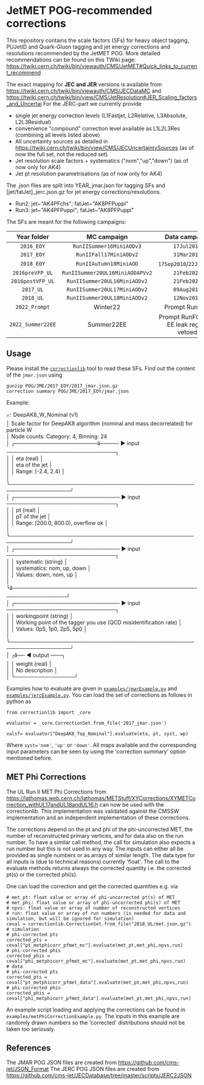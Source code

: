 # JetMET POG-recommended corrections

This repository contains the scale factors (SFs) for heavy object tagging, PUJetID and Quark-Gluon tagging and jet energy corrections and resolutions recommended by the JetMET POG.
More detailed recommendations can be found on this TWiki page: https://twiki.cern.ch/twiki/bin/viewauth/CMS/JetMET#Quick_links_to_current_recommend

The exact mapping for **JEC and JER** versions is available from https://twiki.cern.ch/twiki/bin/viewauth/CMS/JECDataMC and https://twiki.cern.ch/twiki/bin/view/CMS/JetResolution#JER_Scaling_factors_and_Uncertai
For the JERC-part we currently provide
- single jet energy correction levels (L1Fastjet, L2Relative, L3Absolute, L2L3Residual)
- convenience "compound" correction level available as L1L2L3Res (combining all levels listed above)
- All uncertainty sources as detailed in https://twiki.cern.ch/twiki/bin/view/CMS/JECUncertaintySources (as of now the full set, not the reduced set)
- Jet resolution scale factors + systematics ("nom","up","down") (as of now only for AK4)
- Jet pt resolution parametrisations (as of now only for AK4)

The .json files are split into YEAR_jmar.json for tagging SFs and \[jet/fatJet\]_jerc.json.gz for jet energy corrections/resolutions.
- Run2: jet\~"AK4PFchs"; fatJet\~"AK8PFPuppi"
- Run3: jet\~"AK4PFPuppi"; fatJet\~"AK8PFPuppi"

The SFs are meant for the following campaigns:

| Year folder   | MC campaign              | Data campaign           |
|:------------:|:------------------------:| :----------------------:|
| `2016_EOY` | `RunIISummer16MiniAODv3` | `17Jul2018`             |
| `2017_EOY` | `RunIIFall17MiniAODv2`   | `31Mar2018`             |
| `2018_EOY` | `RunIIAutumn18MiniAOD`   | `17Sep2018`/`22Jan2019` |
| `2016preVFP_UL`| `RunIISummer20UL16MiniAODAPVv2` |`21Feb2020`|
| `2016postVFP_UL`| `RunIISummer20UL16MiniAODv2` |`21Feb2020`|
| `2017_UL`| `RunIISummer20UL17MiniAODv2` |`09Aug2019`|
| `2018_UL`| `RunIISummer20UL18MiniAODv2` |`12Nov2019`|
| `2022_Prompt` | Winter22 | Prompt RunCDE |
| `2022_Summer22EE` | Summer22EE | Prompt RunFG, with EE leak region vetoed |


## Usage

Please install the [`correctionlib`](https://github.com/cms-nanoAOD/correctionlib) tool to read these SFs.
Find out the content of the `jmar.json` using
```
gunzip POG/JME/2017_EOY/2017_jmar.json.gz
correction summary POG/JME/2017_EOY/jmar.json
```
Example:

📈 DeepAK8_W_Nominal (v1)                                                                       
│   Scale factor for DeepAK8 algorithm (nominal and mass decorrelated) for particle W               
│   Node counts: Category: 4, Binning: 24                                                           
│   ╭──────────────────────â───── ▶ input ─────────────────────────────╮                            
│   │ eta (real)                                                       │                            
│   │ eta of the jet                                                   │                            
│   │ Range: [-2.4, 2.4)                                               │                            
│   ╰──────────────────────────────────────────────────────────────────╯                            
│   ╭──────────────────────────── ▶ input ─────────────────────────────╮                            
│   │ pt (real)                                                        │                            
│   │ pT of the jet                                                    │                            
│   │ Range: [200.0, 800.0), overflow ok                               │                            
│   ╰──────────────────────────────────────────────────────────────────╯                            
│   ╭──────────────────────────── ▶ input ─────────────────────────────╮                            
│   │ systematic (string)                                              │                            
│   │ systematics: nom, up, down                                       │                            
│   │ Values: down, nom, up                                            │                            
│   ╰â─────────────────────────────────────────────────────────────────╯                            
│   ╭──────────────────────────── ▶ input ─────────────────────────────╮                            
│   │ workingpoint (string)                                            │                            
│   │ Working point of the tagger you use (QCD misidentification rate) │                            
│   │ Values: 0p5, 1p0, 2p5, 5p0                                       │                            
│   ╰──────────────────────────────────────────────────────────────────╯                            
│   ╭â── ◀ output ───╮                                                                              
│   │ weight (real)  │                                                                              
│   │ No description │                                                                              
│   ╰────────────────╯                                               

Examples how to evaluate are given in [`examples/jmarExample.py`](../../examples/jmarExample.py) and [`examples/jercExample.py`](../../examples/jercExample.py).
You can load the set of corrections as follows in python as
```
from correctionlib import _core

evaluator = _core.CorrectionSet.from_file('2017_jmar.json')

valsf= evaluator["DeepAK8_Top_Nominal"].evaluate(eta, pt, syst, wp)
```

Where `syst='nom'`, `'up'` or  `'down'`.
All maps available and the corresponding input parameters can be seen by using the 'correction summary' option mentioned before.

## MET Phi Corrections
The UL Run II MET Phi Corrections from https://lathomas.web.cern.ch/lathomas/METStuff/XYCorrections/XYMETCorrection_withUL17andUL18andUL16.h can now be used with the correctionlib. This implementation was validated against the CMSSW implementation and an independent implementation of these corrections.

The corrections depend on the pt and phi of the phi-uncorrected MET, the number of reconstructed primary vertices, and for data also on the run number. To have a similar call method, the call for simulation also expects a run number but this is not used in any way. The inputs can either all be provided as single numbers or as arrays of similar length. The data type for all inputs is (due to technical reasons) currently 'float'. The call to the evaluate methods returns always the corrected quantity i.e. the corrected pt(s) or the corrected phi(s).

One can load the correction and get the corrected quantities e.g. via
```
# met_pt: float value or array of phi-uncorrected pt(s) of MET
# met_phi: float value or array of phi-uncorrected phi(s) of MET
# npvs: float value or array of number of reconstructed vertices
# run: float value or array of run numbers (is needed for data and simulation, but will be ignored for simulation)
ceval = correctionlib.CorrectionSet.from_file("2018_UL/met.json.gz")
# simulation
# phi-corrected pts
corrected_pts = ceval["pt_metphicorr_pfmet_mc"].evaluate(met_pt,met_phi,npvs,run)
# phi-corrected phis
corrected_phis = ceval["phi_metphicorr_pfmet_mc"].evaluate(met_pt,met_phi,npvs,run)
# data
# phi-corrected pts
corrected_pts = ceval["pt_metphicorr_pfmet_data"].evaluate(met_pt,met_phi,npvs,run)
# phi-corrected phis
corrected_phis = ceval["phi_metphicorr_pfmet_data"].evaluate(met_pt,met_phi,npvs,run)
```

An example script loading and applying the corrections can be found in `examples/metPhiCorrectionExample.py`. The inputs in this example are randomly drawn numbers so the 'corrected' distributions should not be taken too seriously.
## References

The JMAR POG JSON files are created from https://github.com/cms-jet/JSON_Format
The JERC POG JSON files are created from https://github.com/cms-jet/JECDatabase/tree/master/scripts/JERC2JSON
